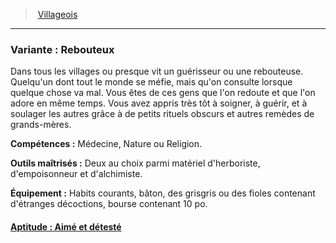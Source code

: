 ﻿---
!SubBackgroundItem
Abilities: Médecine, Nature ou Religion.
MasteredTools: Deux au choix parmi matériel d'herboriste, d'empoisonneur et d'alchimiste.
Equipment: Habits courants, bâton, des grisgris ou des fioles contenant d'étranges décoctions, bourse contenant 10 po.
Id: background_villageois_hd.md#variante--rebouteux
ParentLink: background_villageois_hd.md#villageois
Name: 'Variante : Rebouteux'
ParentName: Villageois
NameLevel: 3
Attributes:
  Name: 'Variante : Rebouteux'
  Markdown: >+
    ### <!--Name-->Variante : Rebouteux<!--/Name-->


    Dans tous les villages ou presque vit un guérisseur ou une rebouteuse. Quelqu'un dont tout le monde se méfie, mais qu'on consulte lorsque quelque chose va mal. Vous êtes de ces gens que l'on redoute et que l'on adore en même temps. Vous avez appris très tôt à soigner, à guérir, et à soulager les autres grâce à de petits rituels obscurs et autres remèdes de grands-mères.


    **Compétences :** <!--Abilities-->Médecine, Nature ou Religion.<!--/Abilities-->


    **Outils maîtrisés :** <!--MasteredTools-->Deux au choix parmi matériel d'herboriste, d'empoisonneur et d'alchimiste.<!--/MasteredTools-->


    **Équipement :** <!--Equipment-->Habits courants, bâton, des grisgris ou des fioles contenant d'étranges décoctions, bourse contenant 10 po.<!--/Equipment-->

  Description: >+
    Dans tous les villages ou presque vit un guérisseur ou une rebouteuse. Quelqu'un dont tout le monde se méfie, mais qu'on consulte lorsque quelque chose va mal. Vous êtes de ces gens que l'on redoute et que l'on adore en même temps. Vous avez appris très tôt à soigner, à guérir, et à soulager les autres grâce à de petits rituels obscurs et autres remèdes de grands-mères.

  Abilities: Médecine, Nature ou Religion.
  MasteredTools: Deux au choix parmi matériel d'herboriste, d'empoisonneur et d'alchimiste.
  Equipment: Habits courants, bâton, des grisgris ou des fioles contenant d'étranges décoctions, bourse contenant 10 po.
AttributesDictionary: >+
  Name: 'Variante : Rebouteux'

  Markdown: >+

    ### <!--Name-->Variante : Rebouteux<!--/Name-->





    Dans tous les villages ou presque vit un guérisseur ou une rebouteuse. Quelqu'un dont tout le monde se méfie, mais qu'on consulte lorsque quelque chose va mal. Vous êtes de ces gens que l'on redoute et que l'on adore en même temps. Vous avez appris très tôt à soigner, à guérir, et à soulager les autres grâce à de petits rituels obscurs et autres remèdes de grands-mères.





    **Compétences :** <!--Abilities-->Médecine, Nature ou Religion.<!--/Abilities-->





    **Outils maîtrisés :** <!--MasteredTools-->Deux au choix parmi matériel d'herboriste, d'empoisonneur et d'alchimiste.<!--/MasteredTools-->





    **Équipement :** <!--Equipment-->Habits courants, bâton, des grisgris ou des fioles contenant d'étranges décoctions, bourse contenant 10 po.<!--/Equipment-->



  Description: >+

    Dans tous les villages ou presque vit un guérisseur ou une rebouteuse. Quelqu'un dont tout le monde se méfie, mais qu'on consulte lorsque quelque chose va mal. Vous êtes de ces gens que l'on redoute et que l'on adore en même temps. Vous avez appris très tôt à soigner, à guérir, et à soulager les autres grâce à de petits rituels obscurs et autres remèdes de grands-mères.



  Abilities: Médecine, Nature ou Religion.

  MasteredTools: Deux au choix parmi matériel d'herboriste, d'empoisonneur et d'alchimiste.

  Equipment: Habits courants, bâton, des grisgris ou des fioles contenant d'étranges décoctions, bourse contenant 10 po.

Description: >+
  Dans tous les villages ou presque vit un guérisseur ou une rebouteuse. Quelqu'un dont tout le monde se méfie, mais qu'on consulte lorsque quelque chose va mal. Vous êtes de ces gens que l'on redoute et que l'on adore en même temps. Vous avez appris très tôt à soigner, à guérir, et à soulager les autres grâce à de petits rituels obscurs et autres remèdes de grands-mères.

---
> [Villageois](hd_background_villageois.md)

---

### Variante : Rebouteux

Dans tous les villages ou presque vit un guérisseur ou une rebouteuse. Quelqu'un dont tout le monde se méfie, mais qu'on consulte lorsque quelque chose va mal. Vous êtes de ces gens que l'on redoute et que l'on adore en même temps. Vous avez appris très tôt à soigner, à guérir, et à soulager les autres grâce à de petits rituels obscurs et autres remèdes de grands-mères.

**Compétences :** Médecine, Nature ou Religion.

**Outils maîtrisés :** Deux au choix parmi matériel d'herboriste, d'empoisonneur et d'alchimiste.

**Équipement :** Habits courants, bâton, des grisgris ou des fioles contenant d'étranges décoctions, bourse contenant 10 po.



#### [Aptitude : Aimé et détesté](hd_background_villageois_aptitude_aime_et_deteste.md)

